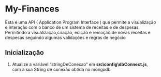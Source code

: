 # My-Finances
Esta é uma API ( Application Program Interface ) que permite a visualização e interação com o banco de um sistema de receitas e de despesas. Permitindo a visualização,criação, edição e remoção de novas receitas e despesas seguindo algumas validações e regras de negócio 

## Inicialização 
 
1) Atualize a variável “stringDeConexao”  em **src\config\dbConnect.js**,  com a sua String de conexão obtida no mongodb

